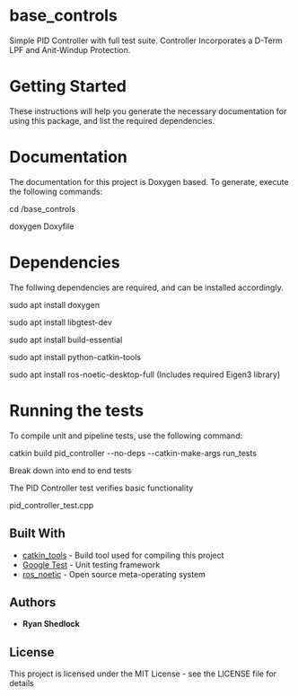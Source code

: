 # base_controls
Simple PID Controller with full test suite. Controller Incorporates a D-Term LPF and Anit-Windup Protection.

# Getting Started
These instructions will help you generate the necessary documentation for using this package, and list the required dependencies.

# Documentation
The documentation for this project is Doxygen based. To generate, execute the following commands:

cd <path>/base_controls

doxygen Doxyfile
  
# Dependencies
The follwing dependencies are required, and can be installed accordingly.

sudo apt install doxygen

sudo apt install libgtest-dev

sudo apt install build-essential

sudo apt install python-catkin-tools

sudo apt install ros-noetic-desktop-full (Includes required Eigen3 library)

# Running the tests
To compile unit and pipeline tests, use the following command:

catkin build pid_controller --no-deps --catkin-make-args run_tests

Break down into end to end tests

The PID Controller test verifies basic functionality 

pid_controller_test.cpp 

## Built With

* [catkin_tools](https://catkin-tools.readthedocs.io/en/latest/index.html) - Build tool used for compiling this project
* [Google Test](https://github.com/google/googletest) - Unit testing framework
* [ros_noetic](http://wiki.ros.org/noetic) - Open source meta-operating system


## Authors

* **Ryan Shedlock**

## License

This project is licensed under the MIT License - see the LICENSE file for details


